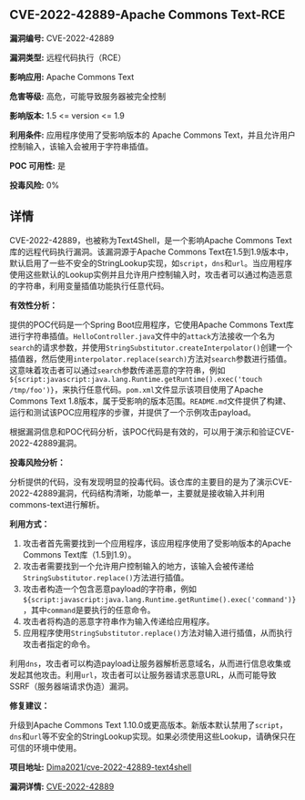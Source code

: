 ## CVE-2022-42889-Apache Commons Text-RCE

**漏洞编号:** CVE-2022-42889

**漏洞类型:** 远程代码执行（RCE）

**影响应用:** Apache Commons Text

**危害等级:** 高危，可能导致服务器被完全控制

**影响版本:** 1.5 <= version <= 1.9

**利用条件:** 应用程序使用了受影响版本的 Apache Commons Text，并且允许用户控制输入，该输入会被用于字符串插值。

**POC 可用性:** 是

**投毒风险:** 0%

## 详情

CVE-2022-42889，也被称为Text4Shell，是一个影响Apache Commons Text库的远程代码执行漏洞。该漏洞源于Apache Commons Text在1.5到1.9版本中，默认启用了一些不安全的StringLookup实现，如`script`，`dns`和`url`。当应用程序使用这些默认的Lookup实例并且允许用户控制输入时，攻击者可以通过构造恶意的字符串，利用变量插值功能执行任意代码。

**有效性分析：**

提供的POC代码是一个Spring Boot应用程序，它使用Apache Commons Text库进行字符串插值。`HelloController.java`文件中的`attack`方法接收一个名为`search`的请求参数，并使用`StringSubstitutor.createInterpolator()`创建一个插值器，然后使用`interpolator.replace(search)`方法对`search`参数进行插值。这意味着攻击者可以通过`search`参数传递恶意的字符串，例如`${script:javascript:java.lang.Runtime.getRuntime().exec('touch /tmp/foo')}`，来执行任意代码。`pom.xml`文件显示该项目使用了Apache Commons Text 1.8版本，属于受影响的版本范围。`README.md`文件提供了构建、运行和测试该POC应用程序的步骤，并提供了一个示例攻击payload。

根据漏洞信息和POC代码分析，该POC代码是有效的，可以用于演示和验证CVE-2022-42889漏洞。

**投毒风险分析：**

分析提供的代码，没有发现明显的投毒代码。该仓库的主要目的是为了演示CVE-2022-42889漏洞，代码结构清晰，功能单一，主要就是接收输入并利用commons-text进行解析。

**利用方式：**

1.  攻击者首先需要找到一个应用程序，该应用程序使用了受影响版本的Apache Commons Text库（1.5到1.9）。
2.  攻击者需要找到一个允许用户控制输入的地方，该输入会被传递给`StringSubstitutor.replace()`方法进行插值。
3.  攻击者构造一个包含恶意payload的字符串，例如`${script:javascript:java.lang.Runtime.getRuntime().exec('command')}`，其中`command`是要执行的任意命令。
4.  攻击者将构造的恶意字符串作为输入传递给应用程序。
5.  应用程序使用`StringSubstitutor.replace()`方法对输入进行插值，从而执行攻击者指定的命令。

利用`dns`，攻击者可以构造payload让服务器解析恶意域名，从而进行信息收集或发起其他攻击。利用`url`，攻击者可以让服务器请求恶意URL，从而可能导致SSRF（服务器端请求伪造）漏洞。

**修复建议：**

升级到Apache Commons Text 1.10.0或更高版本。新版本默认禁用了`script`，`dns`和`url`等不安全的StringLookup实现。如果必须使用这些Lookup，请确保只在可信的环境中使用。

**项目地址:** [Dima2021/cve-2022-42889-text4shell](https://github.com/Dima2021/cve-2022-42889-text4shell)

**漏洞详情:** [CVE-2022-42889](https://nvd.nist.gov/vuln/detail/CVE-2022-42889)